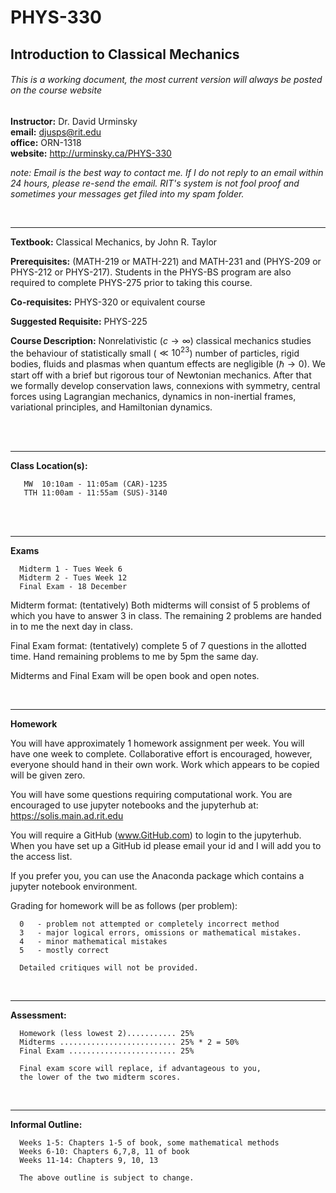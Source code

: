 # PHYS-330
## Introduction to Classical Mechanics

###### *This is a working document, the most current version will always be posted on the course website*


**Instructor:** Dr. David Urminsky<br>
**email:** djusps@rit.edu<br>
**office:** ORN-1318 <br>
**website:** http://urminsky.ca/PHYS-330

*note: Email is the best way to contact me.  If I do not reply to an email within 24 hours, please re-send the email.  RIT's system is not fool proof and sometimes your messages get filed into my spam folder.*

<br>

<hr>

**Textbook:** Classical Mechanics, by John R. Taylor<br>

**Prerequisites:**  (MATH-219 or MATH-221) and MATH-231 and (PHYS-209 or PHYS-212 or PHYS-217). Students in the PHYS-BS program are also required to complete PHYS-275 prior to taking this course.<br>

**Co-requisites:** PHYS-320 or equivalent course<br>

**Suggested Requisite:** PHYS-225

**Course Description:** Nonrelativistic ($c\rightarrow \infty$) classical mechanics studies the behaviour of statistically small ($\ll 10^{23}$) number of particles, rigid bodies, fluids and plasmas when quantum effects are negligible ($\hbar \rightarrow 0$).  We start off with a brief but rigorous tour of Newtonian mechanics.  After that we formally develop conservation laws, connexions with symmetry, central forces using Lagrangian mechanics, dynamics in non-inertial frames, variational principles, and Hamiltonian dynamics.

<br>
<br>
<hr>

**Class Location(s):**

       MW  10:10am - 11:05am (CAR)-1235
       TTH 11:00am - 11:55am (SUS)-3140

<br>
<br>

<hr>

**Exams**

      Midterm 1 - Tues Week 6
      Midterm 2 - Tues Week 12
      Final Exam - 18 December

Midterm format: (tentatively) Both midterms will consist of 5 problems of which you have to answer 3 in class.  The remaining 2 problems are handed in to me the next day in class.  

Final Exam format: (tentatively) complete 5 of 7 questions in the allotted time.  Hand remaining problems to me by 5pm the same day.

Midterms and Final Exam will be open book and open notes.

<br>

<hr>

**Homework**

You will have approximately 1 homework assignment per week.  You will have one week to complete.  Collaborative effort is encouraged, however, everyone should hand in their own work.  Work which appears to be copied will be given zero.

You will have some questions requiring computational work.  You are encouraged to use jupyter notebooks and the jupyterhub at: https://solis.main.ad.rit.edu

You will require a GitHub (www.GitHub.com) to login to the jupyterhub.  When you have set up a GitHub id please email your id and I will add you to the access list.

If you prefer you, you can use the Anaconda package which contains a jupyter notebook environment.

Grading for homework will be as follows (per problem):

      0   - problem not attempted or completely incorrect method
      3   - major logical errors, omissions or mathematical mistakes.
      4   - minor mathematical mistakes
      5   - mostly correct

      Detailed critiques will not be provided.

<br>
<hr>

**Assessment:**

      Homework (less lowest 2)........... 25%
      Midterms .......................... 25% * 2 = 50%
      Final Exam ........................ 25%

      Final exam score will replace, if advantageous to you,
      the lower of the two midterm scores.

<br>
<hr>

**Informal Outline:**

      Weeks 1-5: Chapters 1-5 of book, some mathematical methods
      Weeks 6-10: Chapters 6,7,8, 11 of book
      Weeks 11-14: Chapters 9, 10, 13

      The above outline is subject to change.
